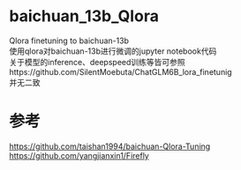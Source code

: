 # baichuan_13b_Qlora
Qlora finetuning to baichuan-13b  
使用qlora对baichuan-13b进行微调的jupyter notebook代码  
关于模型的inference、deepspeed训练等皆可参照https://github.com/SilentMoebuta/ChatGLM6B_lora_finetunig  
并无二致

# 参考
https://github.com/taishan1994/baichuan-Qlora-Tuning  
https://github.com/yangjianxin1/Firefly
